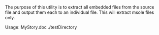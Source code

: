 The purpose of this utility is to extract all embedded files from the source file and output them each to an individual file. This will extract msole files only.

Usage: MyStory.doc ./testDirectory
